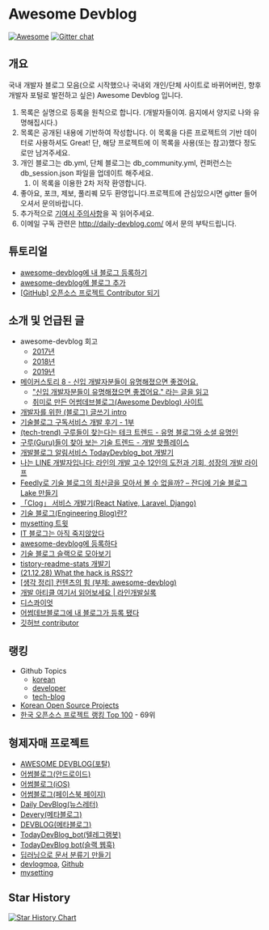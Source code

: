 # Awesome Devblog

[![Awesome](https://awesome.re/badge.svg)](https://awesome.re)
[![Gitter chat](https://badges.gitter.im/awesome-devblog/Lobby.png)](https://app.gitter.im/#/room/#awesome-devblog_Lobby:gitter.im)

## 개요

국내 개발자 블로그 모음(으로 시작했으나 국내외 개인/단체 사이트로 바뀌어버린, 향후 개발자 포털로 발전하고 싶은) Awesome Devblog 입니다.

1. 목록은 실명으로 등록을 원칙으로 합니다. (개발자들이여. 음지에서 양지로 나와 유명해집시다.)
1. 목록은 공개된 내용에 기반하여 작성합니다. 이 목록을 다른 프로젝트의 기반 데이터로 사용하셔도 Great! 단, 해당 프로젝트에 이 목록을 사용(또는 참고)했다 정도로만 남겨주세요.
1. 개인 블로그는 db.yml, 단체 블로그는 db_community.yml, 컨퍼런스는 db_session.json 파일을 업데이트 해주세요.
    1. 이 목록을 이용한 2차 저작 환영합니다.
1. 좋아요, 포크, 제보, 풀리퀘 모두 환영입니다.프로젝트에 관심있으시면 gitter 들어오셔서 문의바랍니다.
1. 추가적으로 [기여시 주의사항](CONTRIBUTING.md)을 꼭 읽어주세요.
1. 이메일 구독 관련은 http://daily-devblog.com/ 에서 문의 부탁드립니다.

## 튜토리얼

- [awesome-devblog에 내 블로그 등록하기](https://soobaaaam.tistory.com/5)
- [awesome-devblog에 블로그 추가](https://jhhwang4195.tistory.com/6)
- [[GitHub] 오픈소스 프로젝트 Contributor 되기](https://moonnight0.tistory.com/80)

## 소개 및 언급된 글

- awesome-devblog 회고
  - [2017년](https://medium.com/@sarojaba/2017년-awesome-devblog-회고-294694e0f99d)
  - [2018년](https://medium.com/@sarojaba/2018년-awesome-devblog-회고-ecf03ef16b1a)
  - [2019년](https://medium.com/@sarojaba/2019년-어썸데브블로그-회고-fabd24f64db8)
- [메이커스토리 8 - 신입 개발자분들이 유명해졌으면 좋겠어요.](https://www.disquiet.tech/post/makerstory-8)
  - ["신입 개발자분들이 유명해졌으면 좋겠어요." 라는 글을 읽고](https://www.hyojae.info/809a9321-0427-4268-8096-8415e7f33bcd)
  - [취미로 만든 어썸데브블로그(Awesome Devblog) 사이트](https://ddka.tistory.com/entry/취미로-만든-어썸데브블로그Awesome-Devblog-사이트)
- [개발자를 위한 (블로그) 글쓰기 intro](https://www.slideshare.net/zzsza/intro-102870757)
- [기술블로그 구독서비스 개발 후기 - 1부](https://taetaetae.github.io/2018/08/05/daily-dev-blog-1/)
- [(tech-trend) 구루들이 찾는다는 테크 트렌드 - 유명 블로그와 소셜 유명인](http://keen.devpools.kr/2017/08/03/tech-trend-03/)
- [구루(Guru)들이 찾아 보는 기술 트렌드 - 개발 핫플레이스](https://post.naver.com/viewer/postView.nhn?volumeNo=10941002)
- [개발블로그 알림서비스 TodayDevblog_bot 개발기](https://miryang.dev/2019/06/22/Devblog-TelegramBot/)
- [나는 LINE 개발자입니다: 라인의 개발 고수 12인의 도전과 기회, 성장의 개발 라이프](https://books.google.co.kr/books?id=2pK0DwAAQBAJ&pg=PT141&dq=awesome+devblog&hl=ko&sa=X&ved=0ahUKEwjpodLWyePmAhU-yIsBHYzGC5wQ6AEILzAB#v=onepage&q=awesome%20devblog)
- [Feedly로 기술 블로그의 최신글을 모아서 볼 수 없을까? – 잔디에 기술 블로그 Lake 만들기](http://blog.jandi.com/ko/2020/02/11/feedly-and-jandi-blog-lake/)
- [「Clog」 서비스 개발기(React Native, Laravel, Django)](https://dev-yakuza.posstree.com/ko/clog/development-journal/)
- [기술 블로그(Engineering Blog)란?](https://www.44bits.io/ko/keyword/engineering-blog#기술-블로그-링크집)
- [mysetting 트윗](https://twitter.com/mysetting_io/status/1401730873725124613)
- [IT 블로그는 아직 죽지않았다](http://channy.creation.net/blog/1332)
- [awesome-devblog에 등록하다](https://blog.naver.com/phg98/221376382192)
- [기술 블로그 슬랙으로 모아보기](https://donghh0221.tistory.com/14)
- [tistory-readme-stats 개발기](https://formason.tistory.com/22)
- [(21.12.28) What the hack is RSS??](https://spookyjelly.tistory.com/69)
- [[생각 정리] 컨텐츠의 힘 (부제: awesome-devblog)](https://csj000714.tistory.com/564)
- [개발 아티클 여기서 읽어보세요 | 라인개발실록](https://youtu.be/YFdHEbuSWMU?t=246)
- [디스콰이엇](https://disquiet.io/product/%EC%96%B4%EC%8D%B8%EB%8D%B0%EB%B8%8C%EB%B8%94%EB%A1%9C%EA%B7%B8)
- [어썸데브블로그에 내 블로그가 등록 됐다](https://su-mmer.tistory.com/106)
- [깃허브 contributor](https://blog.naver.com/jyjy8940/223120806381)

## 랭킹
- Github Topics
  - [korean](https://github.com/topics/korean)
  - [developer](https://github.com/topics/developer)
  - [tech-blog](https://github.com/topics/tech-blog)
- [Korean Open Source Projects](https://awesomeopensource.com/projects/korean)
- [한국 오픈소스 프로젝트 랭킹 Top 100](https://medium.com/supple/한국-오픈소스-프로젝트-top-100-739dafc082cf) - 69위

## 형제자매 프로젝트

- [AWESOME DEVBLOG(포탈)](https://awesome-devblog.netlify.app/)
- [어썸블로그(안드로이드)](https://play.google.com/store/apps/details?id=blogs.awesome.android.awesome_blogs_flutter)
- [어썸블로그(iOS)](https://apps.apple.com/kr/app/id1557176134)
- [어썸블로그(페이스북 페이지)](https://www.facebook.com/awesomeblogs/)
- [Daily DevBlog(뉴스레터)](http://daily-devblog.com/)
- [Devery(메타블로그)](https://devery.ssunm.app)
- [DEVBLOG(메타블로그)](http://devblog.selfhow.com/)
- [TodayDevBlog_bot(텔레그램봇)](https://t.me/TodayDevblog_bot)
- [TodayDevBlog bot(슬랙 웹훅)](https://github.com/techinpark/today-devblog-bot)
- [딥러닝으로 문서 분류기 만들기](https://blog.devstory.co.kr/post/devblog-classifier)
- [devlogmoa](http://devlogmoa.shop/), [Github](https://github.com/monkeyDugi/dev_log_moa)
- [mysetting](https://mysetting.io/posts/trending/all)

## Star History

[![Star History Chart](https://api.star-history.com/svg?repos=awesome-devblog/awesome-devblog&type=Date)](https://star-history.com/#awesome-devblog/awesome-devblog&Date)
